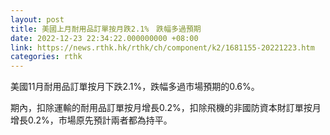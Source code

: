 ```yaml
---
layout: post
title: 美國上月耐用品訂單按月跌2.1%　跌幅多過預期
date: 2022-12-23 22:34:22.000000000 +08:00
link: https://news.rthk.hk/rthk/ch/component/k2/1681155-20221223.htm
categories: rthk
---
```


美國11月耐用品訂單按月下跌2.1%，跌幅多過市場預期的0.6%。

期內，扣除運輸的耐用品訂單按月增長0.2%，扣除飛機的非國防資本財訂單按月增長0.2%，市場原先預計兩者都為持平。
